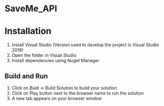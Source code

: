 # SaveMe_API

# Installation

1. Install Visual Studio (Version used to develop the project is Visual Studio 2019)
2. Open the folder in Visual Studio
3. Install dependencies using Nuget Manager

## Build and Run

1. Click on Buid -> Build Solution to build your solution
2. Click on Play button next to the browser name to run the solution
3. A new tab appears on your browser window

